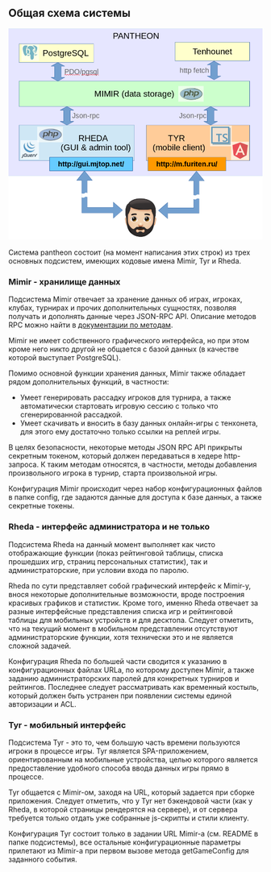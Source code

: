 ## Общая схема системы

![Pantheon](top-level.png)

Система pantheon состоит (на момент написания этих строк) из трех основных подсистем,
имеющих кодовые имена Mimir, Tyr и Rheda.

### Mimir - хранилище данных

Подсистема Mimir отвечает за хранение данных об играх, игроках, клубах, турнирах
и прочих дополнительных сущностях, позволяя получать и дополнять данные через
JSON-RPC API. Описание методов RPC можно найти в [документации по методам](../../Mimir/APIDOC.md).

Mimir не имеет собственного графического интерфейса, но при этом кроме него никто
другой не общается с базой данных (в качестве которой выступает PostgreSQL).

Помимо основной функции хранения данных, Mimir также обладает рядом дополнительных
функций, в частности:
- Умеет генерировать рассадку игроков для турнира, а также автоматически стартовать
игровую сессию с только что сгенерированной рассадкой.
- Умеет скачивать и вносить в базу данных онлайн-игры с тенхонета, для этого ему
достаточно только ссылки на реплей игры.

В целях безопасности, некоторые методы JSON RPC API прикрыты секретным токеном,
который должен передаваться в хедере http-запроса. К таким методам относятся, 
в частности, методы добавления произвольного игрока в турнир, старта произвольной игры.

Конфигурация Mimir происходит через набор конфигурационных файлов в папке config,
где задаются данные для доступа к базе данных, а также секретные токены.

### Rheda - интерфейс администратора и не только

Подсистема Rheda на данный момент выполняет как чисто отображающие функции
(показ рейтинговой таблицы, списка прошедших игр, страниц персональных статистик),
так и администраторские, при условии входа по паролю.

Rheda по сути представляет собой графический интерфейс к Mimir-у, внося некоторые
дополнительные возможности, вроде построения красивых графиков и статистик. Кроме
того, именно Rheda отвечает за разные интерфейсные представления списка игр и 
рейтинговой таблицы для мобильных устройств и для десктопа. Следует отметить, 
что на текущий момент в мобильном представлении отсутствуют администраторские
функции, хотя технически это и не является сложной задачей.

Конфигурация Rheda по большей части сводится к указанию в конфигурационных файлах
URLа, по которому доступен Mimir, а также заданию администраторских паролей для
конкретных турниров и рейтингов. Последнее следует рассматривать как временный 
костыль, который должен быть устранен при появлении системы единой авторизации и ACL.

### Tyr - мобильный интерфейс

Подсистема Tyr - это то, чем большую часть времени пользуются игроки в процессе
игры. Tyr является SPA-приложением, ориентированным на мобильные устройства,
целью которого является предоставление удобного способа ввода данных игры прямо
в процессе. 

Tyr общается с Mimir-ом, заходя на URL, который задается при сборке приложения.
Следует отметить, что у Tyr нет бэкендовой части (как у Rheda, в которой 
страницы рендерятся на сервере), и от сервера требуется только отдать уже
собранные js-скрипты и стили клиенту. 

Конфигурация Tyr состоит только в задании URL Mimir-а (см. README в папке подсистемы),
все остальные конфигурационные параметры прилетают из Mimir-а при первом вызове
метода getGameConfig для заданного события.